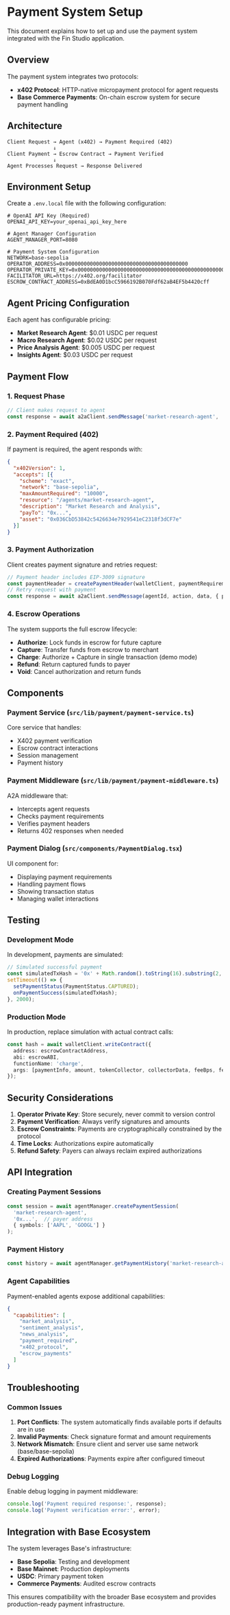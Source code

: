 # Payment System Setup

This document explains how to set up and use the payment system integrated with the Fin Studio application.

## Overview

The payment system integrates two protocols:
- **x402 Protocol**: HTTP-native micropayment protocol for agent requests
- **Base Commerce Payments**: On-chain escrow system for secure payment handling

## Architecture

```
Client Request → Agent (x402) → Payment Required (402)
               ↓
Client Payment → Escrow Contract → Payment Verified
               ↓
Agent Processes Request → Response Delivered
```

## Environment Setup

Create a `.env.local` file with the following configuration:

```env
# OpenAI API Key (Required)
OPENAI_API_KEY=your_openai_api_key_here

# Agent Manager Configuration
AGENT_MANAGER_PORT=8080

# Payment System Configuration
NETWORK=base-sepolia
OPERATOR_ADDRESS=0x0000000000000000000000000000000000000000
OPERATOR_PRIVATE_KEY=0x0000000000000000000000000000000000000000000000000000000000000000
FACILITATOR_URL=https://x402.org/facilitator
ESCROW_CONTRACT_ADDRESS=0xBdEA0D1bcC5966192B070Fdf62aB4EF5b4420cff
```

## Agent Pricing Configuration

Each agent has configurable pricing:

- **Market Research Agent**: $0.01 USDC per request
- **Macro Research Agent**: $0.02 USDC per request  
- **Price Analysis Agent**: $0.005 USDC per request
- **Insights Agent**: $0.03 USDC per request

## Payment Flow

### 1. Request Phase
```typescript
// Client makes request to agent
const response = await a2aClient.sendMessage('market-research-agent', 'analyze_market_sentiment', { symbols: ['AAPL'] });
```

### 2. Payment Required (402)
If payment is required, the agent responds with:
```json
{
  "x402Version": 1,
  "accepts": [{
    "scheme": "exact",
    "network": "base-sepolia", 
    "maxAmountRequired": "10000",
    "resource": "/agents/market-research-agent",
    "description": "Market Research and Analysis",
    "payTo": "0x...",
    "asset": "0x036CbD53842c5426634e7929541eC2318f3dCF7e"
  }]
}
```

### 3. Payment Authorization
Client creates payment signature and retries request:
```typescript
// Payment header includes EIP-3009 signature
const paymentHeader = createPaymentHeader(walletClient, paymentRequirements);
// Retry request with payment
const response = await a2aClient.sendMessage(agentId, action, data, { payment: paymentHeader });
```

### 4. Escrow Operations

The system supports the full escrow lifecycle:

- **Authorize**: Lock funds in escrow for future capture
- **Capture**: Transfer funds from escrow to merchant
- **Charge**: Authorize + Capture in single transaction (demo mode)
- **Refund**: Return captured funds to payer
- **Void**: Cancel authorization and return funds

## Components

### Payment Service (`src/lib/payment/payment-service.ts`)
Core service that handles:
- X402 payment verification
- Escrow contract interactions
- Session management
- Payment history

### Payment Middleware (`src/lib/payment/payment-middleware.ts`)
A2A middleware that:
- Intercepts agent requests
- Checks payment requirements
- Verifies payment headers
- Returns 402 responses when needed

### Payment Dialog (`src/components/PaymentDialog.tsx`)
UI component for:
- Displaying payment requirements
- Handling payment flows
- Showing transaction status
- Managing wallet interactions

## Testing

### Development Mode
In development, payments are simulated:
```typescript
// Simulated successful payment
const simulatedTxHash = '0x' + Math.random().toString(16).substring(2, 66);
setTimeout(() => {
  setPaymentStatus(PaymentStatus.CAPTURED);
  onPaymentSuccess(simulatedTxHash);
}, 2000);
```

### Production Mode
In production, replace simulation with actual contract calls:
```typescript
const hash = await walletClient.writeContract({
  address: escrowContractAddress,
  abi: escrowABI,
  functionName: 'charge',
  args: [paymentInfo, amount, tokenCollector, collectorData, feeBps, feeReceiver]
});
```

## Security Considerations

1. **Operator Private Key**: Store securely, never commit to version control
2. **Payment Verification**: Always verify signatures and amounts
3. **Escrow Constraints**: Payments are cryptographically constrained by the protocol
4. **Time Locks**: Authorizations expire automatically
5. **Refund Safety**: Payers can always reclaim expired authorizations

## API Integration

### Creating Payment Sessions
```typescript
const session = await agentManager.createPaymentSession(
  'market-research-agent',
  '0x...',  // payer address
  { symbols: ['AAPL', 'GOOGL'] }
);
```

### Payment History
```typescript
const history = await agentManager.getPaymentHistory('market-research-agent');
```

### Agent Capabilities
Payment-enabled agents expose additional capabilities:
```json
{
  "capabilities": [
    "market_analysis",
    "sentiment_analysis", 
    "news_analysis",
    "payment_required",
    "x402_protocol",
    "escrow_payments"
  ]
}
```

## Troubleshooting

### Common Issues

1. **Port Conflicts**: The system automatically finds available ports if defaults are in use
2. **Invalid Payments**: Check signature format and amount requirements
3. **Network Mismatch**: Ensure client and server use same network (base/base-sepolia)
4. **Expired Authorizations**: Payments expire after configured timeout

### Debug Logging
Enable debug logging in payment middleware:
```typescript
console.log('Payment required response:', response);
console.log('Payment verification error:', error);
```

## Integration with Base Ecosystem

The system leverages Base's infrastructure:
- **Base Sepolia**: Testing and development
- **Base Mainnet**: Production deployments
- **USDC**: Primary payment token
- **Commerce Payments**: Audited escrow contracts

This ensures compatibility with the broader Base ecosystem and provides production-ready payment infrastructure. 